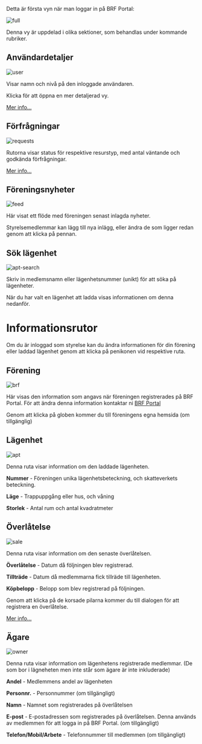 Detta är första vyn när man loggar in på BRF Portal:

![full](_img/dash/full.png)

Denna vy är uppdelad i olika sektioner, som behandlas under kommande rubriker.

## Användardetaljer

![user](_img/dash/user.png)

Visar namn och nivå på den inloggade användaren.

Klicka för att öppna en mer detaljerad vy.

[Mer info...](https://brfportal.readthedocs.io/sv/latest/user/)

## Förfrågningar

![requests](_img/dash/requests.png)

Rutorna visar status för respektive resurstyp, med antal väntande och godkända förfrågningar.

[Mer info...](https://brfportal.readthedocs.io/sv/latest/requests/)

## Föreningsnyheter

![feed](_img/dash/feed.png)

Här visat ett flöde med föreningen senast inlagda nyheter.

Styrelsemedlemmar kan lägg till nya inlägg, eller ändra de som ligger redan genom att klicka på pennan.

## Sök lägenhet

![apt-search](_img/dash/apt-search.png)

Skriv in medlemsnamn eller lägenhetsnummer (unikt) för att söka på lägenheter.

När du har valt en lägenhet att ladda visas informationen om denna nedanför.

# Informationsrutor

Om du är inloggad som styrelse kan du ändra informationen för din förening eller laddad lägenhet genom att klicka på penikonen vid respektive ruta.

## Förening

![brf](_img/dash/brf.png)

Här visas den information som angavs när föreningen registrerades på BRF Portal. För att ändra denna information kontaktar ni [BRF Portal](mailto:kontakt@brfportal.se)

Genom att klicka på globen kommer du till föreningens egna hemsida (om tillgänglig)

## Lägenhet

![apt](_img/dash/apt.png)

Denna ruta visar information om den laddade lägenheten.

**Nummer** - Föreningen unika lägenhetsbeteckning, och skatteverkets beteckning.

**Läge** - Trappuppgång eller hus, och våning

**Storlek** - Antal rum och antal kvadratmeter

## Överlåtelse

![sale](_img/dash/sale.png)

Denna ruta visar information om den senaste överlåtelsen.

**Överlåtelse** - Datum då följningen blev registrerad.

**Tillträde** - Datum då medlemmarna fick tillräde till lägenheten.

**Köpbelopp** - Belopp som blev registrerad på följningen.

Genom att klicka på de korsade pilarna kommer du till dialogen för att registrera en överlåtelse.

[Mer info...](https://brfportal.readthedocs.io/sv/latest/sale/)

## Ägare

![owner](_img/dash/owner.png)

Denna ruta visar information om lägenhetens registrerade medlemmar. (De som bor i lägneheten men inte står som ägare är inte inkluderade)

**Andel** - Medlemmens andel av lägenheten

**Personnr.** - Personnummer (om tillgängligt)

**Namn** - Namnet som registrerades på överlåtelsen

**E-post** - E-postadressen som registrerades på överlåtelsen. Denna används av medlemmen för att logga in på BRF Portal. (om tillgängligt)

**Telefon/Mobil/Arbete** - Telefonnummer till medlemmen (om tillgängligt)
